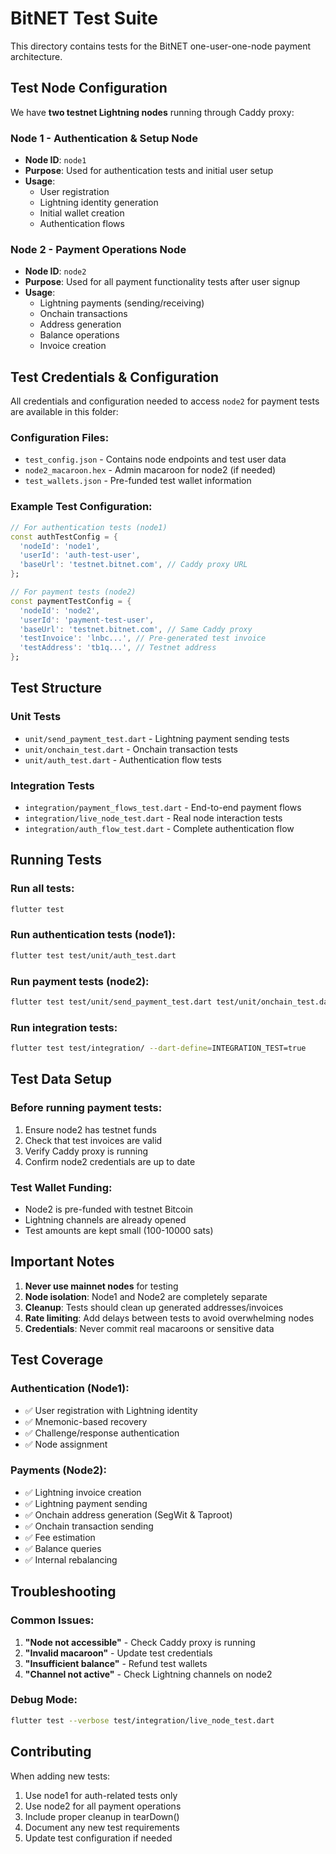 # BitNET Test Suite

This directory contains tests for the BitNET one-user-one-node payment architecture.

## Test Node Configuration

We have **two testnet Lightning nodes** running through Caddy proxy:

### Node 1 - Authentication & Setup Node
- **Node ID**: `node1`
- **Purpose**: Used for authentication tests and initial user setup
- **Usage**: 
  - User registration
  - Lightning identity generation
  - Initial wallet creation
  - Authentication flows

### Node 2 - Payment Operations Node
- **Node ID**: `node2` 
- **Purpose**: Used for all payment functionality tests after user signup
- **Usage**:
  - Lightning payments (sending/receiving)
  - Onchain transactions
  - Address generation
  - Balance operations
  - Invoice creation

## Test Credentials & Configuration

All credentials and configuration needed to access `node2` for payment tests are available in this folder:

### Configuration Files:
- `test_config.json` - Contains node endpoints and test user data
- `node2_macaroon.hex` - Admin macaroon for node2 (if needed)
- `test_wallets.json` - Pre-funded test wallet information

### Example Test Configuration:
```dart
// For authentication tests (node1)
const authTestConfig = {
  'nodeId': 'node1',
  'userId': 'auth-test-user',
  'baseUrl': 'testnet.bitnet.com', // Caddy proxy URL
};

// For payment tests (node2)
const paymentTestConfig = {
  'nodeId': 'node2',
  'userId': 'payment-test-user',
  'baseUrl': 'testnet.bitnet.com', // Same Caddy proxy
  'testInvoice': 'lnbc...', // Pre-generated test invoice
  'testAddress': 'tb1q...', // Testnet address
};
```

## Test Structure

### Unit Tests
- `unit/send_payment_test.dart` - Lightning payment sending tests
- `unit/onchain_test.dart` - Onchain transaction tests
- `unit/auth_test.dart` - Authentication flow tests

### Integration Tests
- `integration/payment_flows_test.dart` - End-to-end payment flows
- `integration/live_node_test.dart` - Real node interaction tests
- `integration/auth_flow_test.dart` - Complete authentication flow

## Running Tests

### Run all tests:
```bash
flutter test
```

### Run authentication tests (node1):
```bash
flutter test test/unit/auth_test.dart
```

### Run payment tests (node2):
```bash
flutter test test/unit/send_payment_test.dart test/unit/onchain_test.dart
```

### Run integration tests:
```bash
flutter test test/integration/ --dart-define=INTEGRATION_TEST=true
```

## Test Data Setup

### Before running payment tests:
1. Ensure node2 has testnet funds
2. Check that test invoices are valid
3. Verify Caddy proxy is running
4. Confirm node2 credentials are up to date

### Test Wallet Funding:
- Node2 is pre-funded with testnet Bitcoin
- Lightning channels are already opened
- Test amounts are kept small (100-10000 sats)

## Important Notes

1. **Never use mainnet nodes** for testing
2. **Node isolation**: Node1 and Node2 are completely separate
3. **Cleanup**: Tests should clean up generated addresses/invoices
4. **Rate limiting**: Add delays between tests to avoid overwhelming nodes
5. **Credentials**: Never commit real macaroons or sensitive data

## Test Coverage

### Authentication (Node1):
- ✅ User registration with Lightning identity
- ✅ Mnemonic-based recovery
- ✅ Challenge/response authentication
- ✅ Node assignment

### Payments (Node2):
- ✅ Lightning invoice creation
- ✅ Lightning payment sending
- ✅ Onchain address generation (SegWit & Taproot)
- ✅ Onchain transaction sending
- ✅ Fee estimation
- ✅ Balance queries
- ✅ Internal rebalancing

## Troubleshooting

### Common Issues:
1. **"Node not accessible"** - Check Caddy proxy is running
2. **"Invalid macaroon"** - Update test credentials
3. **"Insufficient balance"** - Refund test wallets
4. **"Channel not active"** - Check Lightning channels on node2

### Debug Mode:
```bash
flutter test --verbose test/integration/live_node_test.dart
```

## Contributing

When adding new tests:
1. Use node1 for auth-related tests only
2. Use node2 for all payment operations
3. Include proper cleanup in tearDown()
4. Document any new test requirements
5. Update test configuration if needed